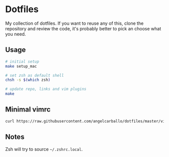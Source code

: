 # Dotfiles

My collection of dotfiles. If you want to reuse any of this, clone the
repository and review the code, it's probably better to pick an choose
what you need.

## Usage

``` sh
# initial setup
make setup_mac

# set zsh as default shell
chsh -s $(which zsh)

# update repo, links and vim plugins
make
```

## Minimal vimrc

```sh
curl https://raw.githubusercontent.com/angelcarballo/dotfiles/master/vim/.vimrc.min -o ~/.vimrc
```

## Notes

Zsh will try to source `~/.zshrc.local`.
